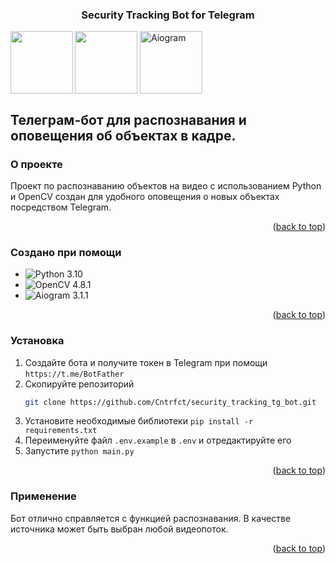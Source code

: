 <a name="readme-top"></a>
<h3 align="center">Security Tracking Bot for Telegram</h3>

<img src="https://www.python.org/static/community_logos/python-powered-w.svg" align="left" height="100"></img>    <img src="https://opencv1.b-cdn.net/wp-content/uploads/2020/07/OpenCV_logo_no_text-1.svg" align="center" height="100"></img> <img src="https://docs.aiogram.dev/en/dev-3.x/_static/logo.png" align="center" alt="Aiogram" height="100"></img>   

## Телеграм-бот для распознавания и оповещения об объектах в кадре.



### О проекте
Проект по распознаванию объектов на видео с использованием Python и OpenCV создан для удобного оповещения о новых объектах посредством Telegram. 

<p align="right">(<a href="#readme-top">back to top</a>)</p>
  


### Создано при помощи 



* ![Python 3.10](https://img.shields.io/badge/python-3.10-blue.svg)
* ![OpenCV 4.8.1](https://img.shields.io/badge/opencv--python-4.8.1-python.svg)
* ![Aiogram 3.1.1](https://img.shields.io/badge/aiogram-3.1.1-python)

<p align="right">(<a href="#readme-top">back to top</a>)</p>



### Установка

1. Создайте бота и получите токен в Telegram при помощи ` https://t.me/BotFather `
2. Скопируйте репозиторий
   ```sh
   git clone https://github.com/Cntrfct/security_tracking_tg_bot.git
   ``` 
3. Установите необходимые библиотеки `pip install -r requirements.txt`
4. Переименуйте файл `.env.example` в `.env` и отредактируйте его
5. Запустите `python main.py`

<p align="right">(<a href="#readme-top">back to top</a>)</p>



### Применение
Бот отлично справляется с функцией распознавания. В качестве источника может быть выбран любой видеопоток.

<p align="right">(<a href="#readme-top">back to top</a>)</p>
